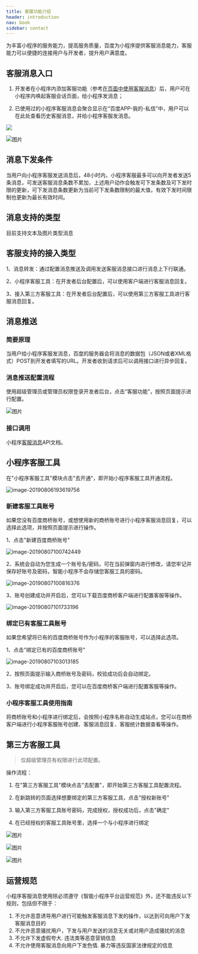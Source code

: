 ```yaml
---
title: 客服功能介绍
header: introduction
nav: book
sidebar: contact
---
```





为丰富小程序的服务能力，提高服务质量，百度为小程序提供客服消息能力，客服能力可以便捷的连接用户与开发者，提升用户满意度。

## 客服消息入口

1.   开发者在小程序内添加客服功能（参考[在页面中使用客服消息](http://smartprogram.baidu.com/docs/develop/serverapi/contact_api/#在页面中使用客服消息/)）后，用户可在小程序内唤起客服会话页面，给小程序发消息；

2.  已使用过的小程序客服消息会聚合显示在“百度APP-我的-私信”中，用户可以在此处查看历史客服消息，并给小程序客服发消息。

<div class="m-doc-custom-examples">
    <div class="m-doc-custom-examples-correct">
        <img src="../../img/introduction/contact/1.png">
    </div>
    <div class="m-doc-custom-examples-correct">
        <img src=" ">
    </div>    
</div>

![图片](../../img/introduction/contact/2.png)

   

## 消息下发条件

当用户向小程序客服发送消息后，48小时内，小程序客服最多可以向开发者发送5条消息，可发送客服消息条数不累加，上述用户动作会触发可下发条数及可下发时限的更新，可下发消息条数更新为当前可下发条数限制的最大值，有效下发时间限制也更新为最长有效时间。

 

## 消息支持的类型

目前支持文本及图片类型消息



## 客服支持的接入类型

 

1、消息转发：通过配置消息推送及调用发送客服消息接口进行消息上下行联通。

2、小程序客服工具：在开发者后台配置后，可以使用客户端进行客服消息回复。

3、接入第三方客服工具：在开发者后台配置后，可以使用第三方客服工具进行客服消息回复。

## 消息推送

### **简要原理** 

当用户给小程序客服发消息，百度的服务器会将消息的数据包（JSON或者XML格式）POST到开发者填写的URL。开发者收到请求后可以调用接口进行异步回复。

### **消息推送配置流程** 

使用超级管理员或管理员权限登录开发者后台，点击“客服功能”，按照页面提示进行配置。

![图片](https://smartprogram.baidu.com/docs/img/introduction/contact/3.jpg)

### **接口调用** 

小程序[客服消息](http://smartprogram.baidu.com/docs/develop/serverapi/contact_api/)API文档。

## 小程序客服工具

在"小程序客服工具"模块点击"去开通"，即开始小程序客服工具开通流程。

![image-20190806193619756](../../img/introduction/contact/小程序客服工具图1.png)



### 新建客服工具账号

如果您没有百度商桥账号，或想使用新的商桥账号进行小程序客服消息回复，可以选择此选项，并按照页面提示进行操作。

1、点击"新建百度商桥账号"

![image-20190807100742449](../../img/introduction/contact/小程序客服工具图2.png)



2、系统会自动为您生成一个账号名/密码，可在当前弹窗内进行修改，请您牢记并保存好账号及密码，智能小程序不会存储您客服工具的密码。

![image-20190807100816376](../../img/introduction/contact/小程序客服工具图3.png)



3、账号创建成功并开启后，您可以下载百度商桥客户端进行配置客服等操作。

![image-20190807101733196](../../img/introduction/contact/小程序客服工具图4.png)

### 绑定已有客服工具账号

如果您希望将已有的百度商桥账号作为小程序的客服账号，可以选择此选项。

1、点击"绑定已有的百度商桥账号"

![image-20190807103013185](../../img/introduction/contact/小程序客服工具图5.png)



2、按照页面提示输入商桥账号及密码，校验成功后会自动绑定。

3、账号绑定成功并开启后，您可以在百度商桥客户端进行配置客服等操作。



### 小程序客服工具使用指南

将商桥账号和小程序进行绑定后，会按照小程序名称自动生成站点，您可以在商桥客户端进行小程序客服账号创建、客服消息回复、客服统计数据查看等操作。

## 第三方客服工具

> 仅超级管理员有权限进行此项配置。 

操作流程：

1. 在"第三方客服工具"模块点击"去配置"，即开始第三方客服工具配置流程。

2. 在新跳转的页面选择想要绑定的第三方客服工具，点击"授权新账号"

3. 输入第三方客服工具账号密码，完成授权，授权成功后，点击"确定"

4. 在已经授权的客服工具账号里，选择一个与小程序进行绑定

![图片](../../img/introduction/contact/contact1.png)

![图片](../../img/introduction/contact/contact2.png)

![图片](../../img/introduction/contact/contact3.png)
 

## **运营规范**

小程序客服消息使用除必须遵守《智能小程序平台运营规范》外，还不能违反以下规则，包括但不限于：

1. 不允许恶意诱导用户进行可能触发客服消息下发的操作，以达到可向用户下发客服消息目的
2. 不允许恶意骚扰用户，下发与用户发送的消息无关或对用户造成骚扰的消息
3. 不允许下发虚假夸大. 违法类等恶意营销信息
4. 不允许使用客服消息向用户下发色情. 暴力等违反国家法律规定的信息


